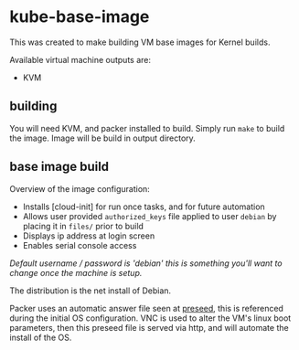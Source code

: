 # kube-base-image

This was created to make building VM base images for Kernel builds.

Available virtual machine outputs are:

- KVM

## building

You will need KVM, and packer installed to build.  Simply run `make` to build the image.  Image will be build in output directory.

## base image build

Overview of the image configuration:

- Installs [cloud-init] for run once tasks, and for future automation
- Allows user provided `authorized_keys` file applied to user `debian` by placing it in `files/` prior to build
- Displays ip address at login screen
- Enables serial console access

*Default username / password is 'debian' this is something you'll want to change once the machine is setup.*

The distribution is the net install of Debian. 

Packer uses an automatic answer file seen at [preseed](http/preseed.cfg), this is referenced during the initial OS configuration.  VNC is used to alter the VM's linux boot parameters, then this preseed file is served via http, and will automate the install of the OS.  
